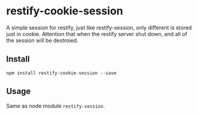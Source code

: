 restify-cookie-session
======================

A simple session for restify, just like restify-session, only different is stored just in cookie.
Attention that when the restify server shut down, and all of the session will be destroied.

## Install
`npm install restify-cookie-session --save`

## Usage
Same as node module `restify-session`.